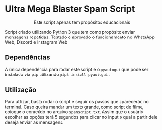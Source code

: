 # Ultra Mega Blaster Spam Script

<center>Este script apenas tem propósitos educacionais</center>

Script criado utilizando Python 3 que tem como propósito enviar mensagens repetidas. Testado e aprovado o funcionamento no WhatsApp Web, Discord e Instagram Web

## Dependências 

A única dependência para rodar este script é o `pyautogui` que pode ser instalado via `pip` utilizando `pip3 install pyautogui` .

## Utilização

Para utilizar, basta rodar o script e seguir os passos que aparecerão no terminal. Caso queira mandar um texto grande, como script de filme, coloque o conteúdo no arquivo `spanscript.txt`. Assim que o usuário escolher as opções terá 5 segundos para clicar no input o qual a partir dele deseja enviar as mensagens.

 
